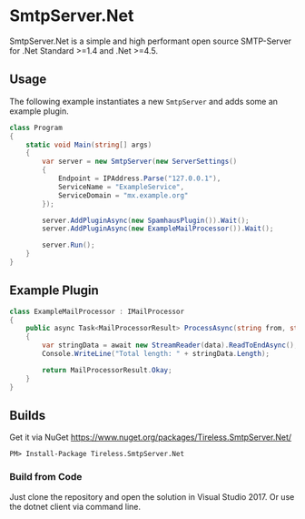 # SmtpServer.Net
SmtpServer.Net is a simple and high performant open source SMTP-Server for .Net Standard >=1.4 and .Net >=4.5.

## Usage
The following example instantiates a new `SmtpServer` and adds some an example plugin.

``` csharp
class Program
{
    static void Main(string[] args)
    {
        var server = new SmtpServer(new ServerSettings()
        {
            Endpoint = IPAddress.Parse("127.0.0.1"),
            ServiceName = "ExampleService",
            ServiceDomain = "mx.example.org"
        });

        server.AddPluginAsync(new SpamhausPlugin()).Wait();
        server.AddPluginAsync(new ExampleMailProcessor()).Wait();

        server.Run();
    }
}
``` 

## Example Plugin

``` csharp
class ExampleMailProcessor : IMailProcessor
{
    public async Task<MailProcessorResult> ProcessAsync(string from, string[] rcpt, Stream data)
    {
        var stringData = await new StreamReader(data).ReadToEndAsync();
        Console.WriteLine("Total length: " + stringData.Length);

        return MailProcessorResult.Okay;
    }
}
``` 

## Builds

Get it via NuGet https://www.nuget.org/packages/Tireless.SmtpServer.Net/

```
PM> Install-Package Tireless.SmtpServer.Net
```

### Build from Code
Just clone the repository and open the solution in Visual Studio 2017.
Or use the dotnet client via command line.
